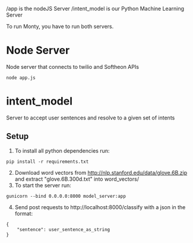 /app is the nodeJS Server
/intent_model is our Python Machine Learning Server

To run Monty, you have to run both servers.

# Node Server

Node server that connects to twilio and Softheon APIs

```
node app.js
```

# intent_model

Server to accept user sentences and resolve to a given set of intents

## Setup

1.  To install all python dependencies run:

```
pip install -r requirements.txt
```

2.  Download word vectors from http://nlp.stanford.edu/data/glove.6B.zip and extract "glove.6B.300d.txt" into word_vectors/
3.  To start the server run:

```
gunicorn --bind 0.0.0.0:8000 model_server:app
```

4.  Send post requests to http://localhost:8000/classify with a json in the format:

```
{
    "sentence": user_sentence_as_string
}
```
